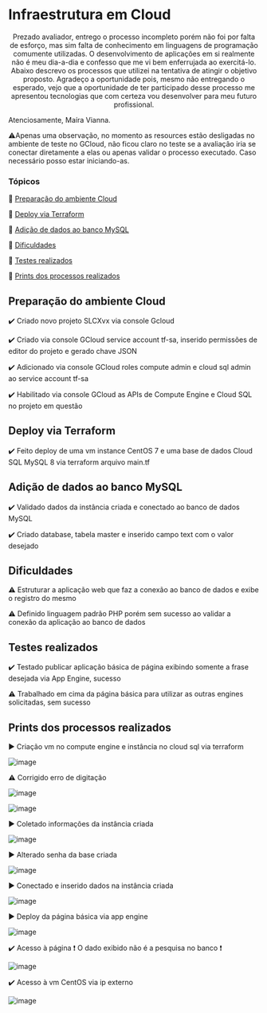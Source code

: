 <h1>Infraestrutura em Cloud</h1> 

<p align="center">
   Prezado avaliador, entrego o processo incompleto porém não foi por falta de esforço, mas sim falta de conhecimento em linguagens de programação comumente utilizadas. O desenvolvimento de aplicações em si realmente não é meu dia-a-dia e confesso que me vi bem enferrujada ao exercitá-lo. Abaixo descrevo os processos que utilizei na tentativa de atingir o objetivo proposto.
     Agradeço a oportunidade pois, mesmo não entregando o esperado, vejo que a oportunidade de ter participado desse processo me apresentou tecnologias que com certeza vou desenvolver para meu futuro profissional.
   
  Atenciosamente, Maíra Vianna.

   ⚠️Apenas uma observação, no momento as resources estão desligadas no ambiente de teste no GCloud, não ficou claro no teste se a avaliação iria se conectar diretamente a elas ou apenas validar o processo executado. Caso necessário posso estar iniciando-as.   

</p>

### Tópicos 

:small_blue_diamond: [Preparação do ambiente Cloud](#preparação-do-ambiente-cloud)

:small_blue_diamond: [Deploy via Terraform](#deploy-via-terraform)

:small_blue_diamond: [Adição de dados ao banco MySQL](#adição-de-dados-ao-banco-mysql)

:small_blue_diamond: [Dificuldades](#dificuldades)

:small_blue_diamond: [Testes realizados](#testes-realizados)

:small_blue_diamond: [Prints dos processos realizados](#prints-dos-processos-realizados)


## Preparação do ambiente Cloud 

:heavy_check_mark: Criado novo projeto SLCXvx via console Gcloud

:heavy_check_mark: Criado via console GCloud service account tf-sa, inserido permissões de editor do projeto e gerado chave JSON

:heavy_check_mark: Adicionado via console GCloud roles compute admin e cloud sql admin ao service account tf-sa

:heavy_check_mark: Habilitado via console GCloud as APIs de Compute Engine e Cloud SQL no projeto em questão


## Deploy via Terraform

:heavy_check_mark: Feito deploy de uma vm instance CentOS 7 e uma base de dados Cloud SQL MySQL 8 via terraform arquivo main.tf 

 
## Adição de dados ao banco MySQL

:heavy_check_mark: Validado dados da instância criada e conectado ao banco de dados MySQL

:heavy_check_mark: Criado database, tabela master e inserido campo text com o valor desejado


## Dificuldades

:warning: Estruturar a aplicação web que faz a conexão ao banco de dados e exibe o registro do mesmo

:warning: Definido linguagem padrão PHP porém sem sucesso ao validar a conexão da aplicação ao banco de dados



## Testes realizados

:heavy_check_mark: Testado publicar aplicação básica de página exibindo somente a frase desejada via App Engine, sucesso

:warning: Trabalhado em cima da página básica para utilizar as outras engines solicitadas, sem sucesso


## Prints dos processos realizados

▶️ Criação vm no compute engine e instância no cloud sql via terraform

![image](https://user-images.githubusercontent.com/87915203/127576128-184c9c67-0815-444a-bdf3-e69cad47ebdb.png)

⚠️ Corrigido erro de digitação

![image](https://user-images.githubusercontent.com/87915203/127576286-0d872f0d-b676-42dd-9dd5-0bd0def6cbf8.png)

![image](https://user-images.githubusercontent.com/87915203/127576370-12674040-9761-4e2d-8813-7b9411308e74.png)

▶️ Coletado informações da instância criada

![image](https://user-images.githubusercontent.com/87915203/127576461-f5108ad3-bd72-434f-9ee7-bd1f823624ab.png)

▶️ Alterado senha da base criada

![image](https://user-images.githubusercontent.com/87915203/127576537-8a4d468a-154f-4f58-bd9a-371aa016f54c.png)

▶️ Conectado e inserido dados na instância criada

![image](https://user-images.githubusercontent.com/87915203/127576631-1d8e5b49-4984-4af3-83bc-40f17fb359b5.png)

▶️ Deploy da página básica via app engine

![image](https://user-images.githubusercontent.com/87915203/127577319-0bd03c3a-35fd-4039-8192-8a398c488a85.png)

✔️ Acesso à página ❗ O dado exibido não é a pesquisa no banco ❗

![image](https://user-images.githubusercontent.com/87915203/127577355-08a36ff4-5978-4fc5-8f83-472f34ebaaa4.png)

✔️ Acesso à vm CentOS via ip externo

![image](https://user-images.githubusercontent.com/87915203/127577578-62c192a2-6907-434d-be22-ab4fe128fe7f.png)
